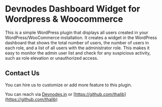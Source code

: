 # Devnodes Dashboard Widget for Wordpress & Woocommerce

This is a simple WordPress plugin that displays all users created in your WordPress/WooCommerce installation. It creates a widget in the WordPress dashboard that shows the total number of users, the number of users in each role, and a list of all users with the administrator role. This makes it easy to monitor the admin user list and check for any suspicious activity, such as role elevation or unauthorized access.

## Contact Us

You can hire us to customize or add more feature to this plugin.

You can reach via [Devnodes.in](https://devnodes.in) or [https://github.com/thalib](https://github.com/thalib)
